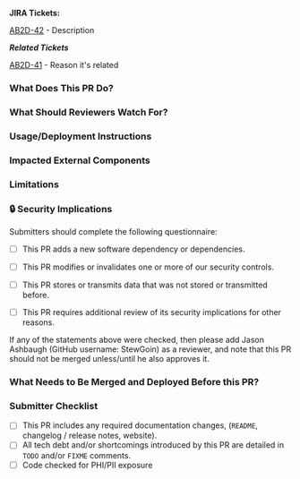 **JIRA Tickets:**

[AB2D-42](https://jira.cms.gov/browse/AB2D-42) - Description

***Related Tickets***

[AB2D-41](https://jira.cms.gov/browse/AB2D-41) - Reason it's related
 
### What Does This PR Do?

### What Should Reviewers Watch For?

### Usage/Deployment Instructions

### Impacted External Components

### Limitations

### 🔒 Security Implications

Submitters should complete the following questionnaire:

- [ ] This PR adds a new software dependency or dependencies.

- [ ] This PR modifies or invalidates one or more of our security controls.

- [ ] This PR stores or transmits data that was not stored or transmitted before.

- [ ] This PR requires additional review of its security implications for other reasons.

If any of the statements above were checked, then please add Jason Ashbaugh (GitHub username: StewGoin) as a reviewer, and note that this PR should not be merged unless/until he also approves it.

### What Needs to Be Merged and Deployed Before this PR?

### Submitter Checklist

- [ ] This PR includes any required documentation changes, (`README`, changelog / release notes, website).
- [ ] All tech debt and/or shortcomings introduced by this PR are detailed in `TODO` and/or `FIXME` comments.
- [ ] Code checked for PHI/PII exposure
